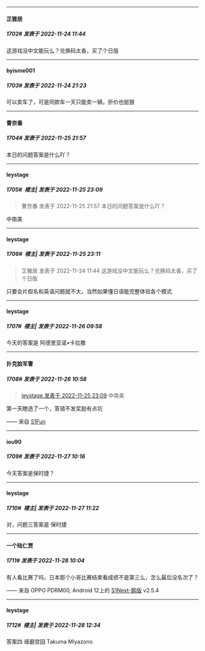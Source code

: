 

*****

####  芷雅居  
##### 1702#       发表于 2022-11-24 11:44

这游戏没中文能玩么？兑换码太香，买了个日版



*****

####  byisme001  
##### 1703#       发表于 2022-11-24 21:23

可以卖车了，可是同款车一天只能卖一辆，折价也挺狠



*****

####  曹奈番  
##### 1704#       发表于 2022-11-25 21:57

本日的问题答案是什么吖？



*****

####  leystage  
##### 1705#         楼主| 发表于 2022-11-25 23:09

<blockquote>曹奈番 发表于 2022-11-25 21:57
本日的问题答案是什么吖？</blockquote>
中南美



*****

####  leystage  
##### 1706#         楼主| 发表于 2022-11-25 23:11

<blockquote>芷雅居 发表于 2022-11-24 11:44
这游戏没中文能玩么？兑换码太香，买了个日版</blockquote>
只要会片假名和英语问题就不大，当然如果懂日语能完整体验各个模式



*****

####  leystage  
##### 1707#         楼主| 发表于 2022-11-26 09:58

今天的答案是 阿德里亚诺•卡拉撒



*****

####  扑克脸军曹  
##### 1708#       发表于 2022-11-26 10:58

<blockquote><a href="httphttps://bbs.saraba1st.com/2b/forum.php?mod=redirect&amp;goto=findpost&amp;pid=58617492&amp;ptid=2027972" target="_blank">leystage 发表于 2022-11-25 23:09</a>
中南美</blockquote>
第一天瞎选了一个，答错不发奖励有点坑

—— 来自 [S1Fun](https://s1fun.koalcat.com)



*****

####  iou90  
##### 1709#       发表于 2022-11-27 10:16

今天答案是保时捷？



*****

####  leystage  
##### 1710#         楼主| 发表于 2022-11-27 11:22

对，问题三答案是 保时捷



*****

####  一个陆仁贾  
##### 1711#       发表于 2022-11-28 10:04

有人看比赛了吗，日本那个小哥比赛结束看成绩不是第三么，怎么最后没名次了？

—— 来自 OPPO PDRM00, Android 12上的 [S1Next-鹅版](https://github.com/ykrank/S1-Next/releases) v2.5.4



*****

####  leystage  
##### 1712#         楼主| 发表于 2022-11-28 12:34

答案四 琢磨宫园 Takuma Miyazono

